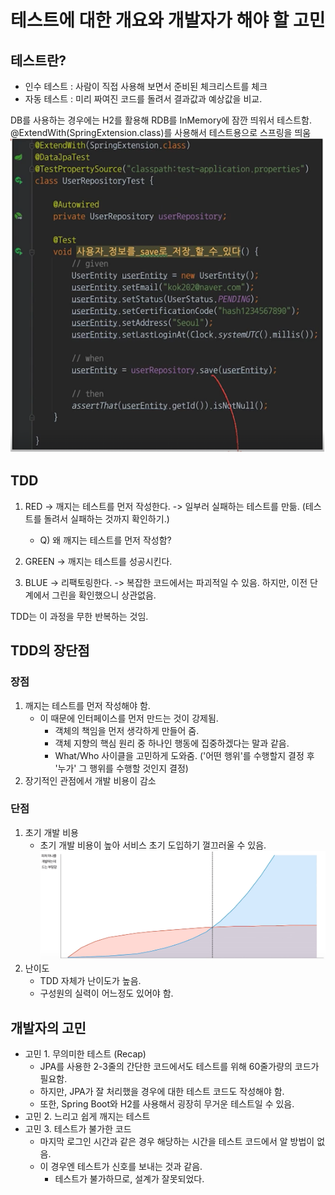 # 테스트에 대한 개요와 개발자가 해야 할 고민
## 테스트란?
- 인수 테스트 : 사람이 직접 사용해 보면서 준비된 체크리스트를 체크
- 자동 테스트 : 미리 짜여진 코드를 돌려서 결과값과 예상값을 비교.

DB를 사용하는 경우에는 H2를 활용해 RDB를 InMemory에 잠깐 띄워서 테스트함.<br />
@ExtendWith(SpringExtension.class)를 사용해서 테스트용으로 스프링을 띄움
![img.png](img/002_Using_H2_Test.png)

## TDD
1) RED -> 깨지는 테스트를 먼저 작성한다. -> 일부러 실패하는 테스트를 만듦. (테스트를 돌려서 실패하는 것까지 확인하기.)
   - Q) 왜 깨지는 테스트를 먼저 작성함?

2) GREEN -> 깨지는 테스트를 성공시킨다.

3) BLUE -> 리팩토링한다. -> 복잡한 코드에서는 파괴적일 수 있음. 하지만, 이전 단계에서 그린을 확인했으니 상관없음.

TDD는 이 과정을 무한 반복하는 것임.

## TDD의 장단점
### 장점
1) 깨지는 테스트를 먼저 작성해야 함.
   - 이 때문에 인터페이스를 먼저 만드는 것이 강제됨.
     - 객체의 책임을 먼저 생각하게 만들어 줌.
     - 객체 지향의 핵심 원리 중 하나인 행동에 집중하겠다는 말과 같음.
     - What/Who 사이클을 고민하게 도와줌. ('어떤 행위'를 수행할지 결정 후 '누가' 그 행위를 수행할 것인지 결정)
2) 장기적인 관점에서 개발 비용이 감소

### 단점
1) 초기 개발 비용
   - 초기 개발 비용이 높아 서비스 초기 도입하기 껄끄러울 수 있음.
![img.png](img/002_Traditional_vs_TDD.png)
2) 난이도
   - TDD 자체가 난이도가 높음.
   - 구성원의 실력이 어느정도 있어야 함.

## 개발자의 고민
 - 고민 1. 무의미한 테스트 (Recap)
   - JPA를 사용한 2-3줄의 간단한 코드에서도 테스트를 위해 60줄가량의 코드가 필요함.
   - 하지만, JPA가 잘 처리했을 경우에 대한 테스트 코드도 작성해야 함.
   - 또한, Spring Boot와 H2를 사용해서 굉장히 무거운 테스트일 수 있음.
 - 고민 2. 느리고 쉽게 깨지는 테스트
 - 고민 3. 테스트가 불가한 코드
   - 마지막 로그인 시간과 같은 경우 해당하는 시간을 테스트 코드에서 알 방법이 없음.
   - 이 경우엔 테스트가 신호를 보내는 것과 같음.
     - 테스트가 불가하므로, 설계가 잘못되었다.